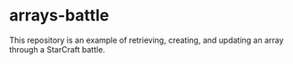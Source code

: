 # arrays-battle
This repository is an example of retrieving, creating, and updating an array through a StarCraft battle. 
